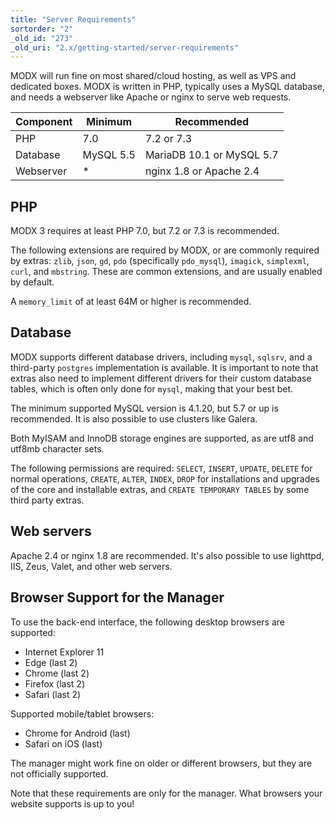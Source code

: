 ```yaml
---
title: "Server Requirements"
sortorder: "2"
_old_id: "273"
_old_uri: "2.x/getting-started/server-requirements"
---
```


MODX will run fine on most shared/cloud hosting, as well as VPS and dedicated boxes. MODX is written in PHP, typically uses a MySQL database, and needs a webserver like Apache or nginx to serve web requests. 

| Component | Minimum | Recommended |
| --- | --- | --- |
| PHP | 7.0 | 7.2 or 7.3 |
| Database | MySQL 5.5 | MariaDB 10.1 or MySQL 5.7 |
| Webserver | * | nginx 1.8 or Apache 2.4 |

## PHP 

MODX 3 requires at least PHP 7.0, but 7.2 or 7.3 is recommended.

The following extensions are required by MODX, or are commonly required by extras: `zlib`, `json`, `gd`, `pdo` (specifically `pdo_mysql`), `imagick`, `simplexml`, `curl`, and `mbstring`. These are common extensions, and are usually enabled by default.

A `memory_limit` of at least 64M or higher is recommended. 

## Database

MODX supports different database drivers, including `mysql`, `sqlsrv`, and a third-party `postgres` implementation is available. It is important to note that extras also need to implement different drivers for their custom database tables, which is often only done for `mysql`, making that your best bet. 

The minimum supported MySQL version is 4.1.20, but 5.7 or up is recommended. It is also possible to use clusters like Galera. 

Both MyISAM and InnoDB storage engines are supported, as are utf8 and utf8mb character sets.

The following permissions are required: `SELECT`, `INSERT`, `UPDATE`, `DELETE` for normal operations, `CREATE`, `ALTER`, `INDEX`, `DROP` for installations and upgrades of the core and installable extras, and `CREATE TEMPORARY TABLES` by some third party extras. 

## Web servers

Apache 2.4 or nginx 1.8 are recommended. It's also possible to use lighttpd, IIS, Zeus, Valet, and other web servers. 

## Browser Support for the Manager

To use the back-end interface, the following desktop browsers are supported:

- Internet Explorer 11
- Edge (last 2)
- Chrome (last 2)
- Firefox (last 2)
- Safari (last 2)

Supported mobile/tablet browsers:

- Chrome for Android (last)
- Safari on iOS (last)

The manager might work fine on older or different browsers, but they are not officially supported. 

Note that these requirements are only for the manager. What browsers your website supports is up to you!
